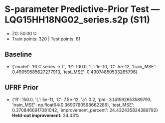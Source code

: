 # S-parameter Predictive-Prior Test — LQG15HH18NG02_series.s2p (S11)
- Z0: 50.00 Ω
- Train points: 320  |  Test points: 81

## Baseline
- {'model': 'RLC series -> Γ', 'R': 100.0, 'L': 1e-10, 'C': 5e-12, 'train_MSE': 0.49059585627277913, 'test_MSE': 0.49074850533265796}

## UFRF Prior
- {'R': 150.0, 'L': 5e-11, 'C': 7.5e-12, 'a': 0.2, 'phi': 3.141592653589793, 'train_MSE': np.float64(0.3690760598662286), 'test_MSE': 0.3708466917081042, 'improvement_percent': 24.432435824389792}
**Held-out improvement:** 24.43%